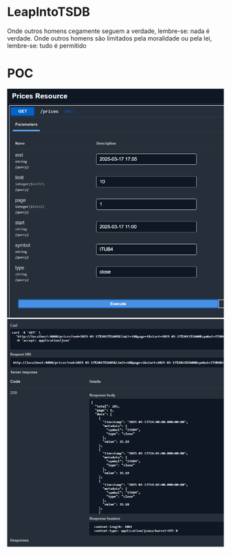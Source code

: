 # LeapIntoTSDB
Onde outros homens cegamente seguem a verdade, lembre-se: nada é verdade. Onde outros homens são limitados pela moralidade ou pela lei, lembre-se: tudo é permitido

# POC
![](image.png)
![](image-1.png)
